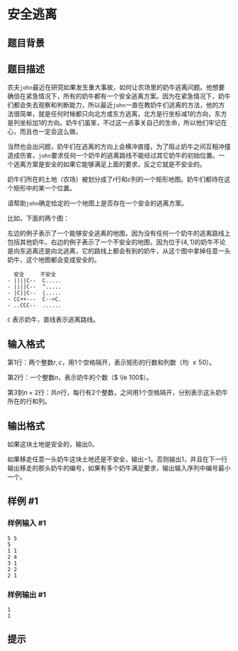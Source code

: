 # 安全逃离

## 题目背景



## 题目描述

农夫`john`最近在研究如果发生重大事故，如何让农场里的奶牛逃离问题。他想要确信在紧急情况下，所有的奶牛都有一个安全逃离方案。因为在紧急情况下，奶牛们都会失去观察和判断能力，所以最近`john`一直在教奶牛们逃离的方法，他的方法很简单，就是任何时候都只向北方或东方逃离，北方是行坐标减1的方向，东方是列坐标加1的方向。奶牛们虽笨，不过这一点事关自己的生命，所以他们牢记在心，而且也一定会这么做。

当然也会出问题，奶牛们在逃离的方向上会横冲直撞，为了阻止奶牛之间互相冲撞造成伤害，`john`要求任何一个奶牛的逃离路线不能经过其它奶牛的初始位置。一个逃离方案是安全的如果它能够满足上面的要求，反之它就是不安全的。

奶牛们所在的土地（农场）被划分成了$r$行和$c$列的一个矩形地图。奶牛们都待在这个矩形中的某一个位置。

请帮助`john`确定给定的一个地图上是否存在一个安全的逃离方案。

比如，下面的两个图：

左边的例子表示了一个能够安全逃离的地图，因为没有任何一个奶牛的逃离路线上包括其他奶牛。右边的例子表示了一个不安全的地图，因为位于$(4,1)$的奶牛不论是向东逃离还是向北逃离，它的路线上都会有别的奶牛，从这个图中拿掉任意一头奶牛，这个地图都会变成安全的。

```plain
  安全     不安全
- ||||C--  C.....
- ||||C--  ^.....
- |C||C--  |.....
- CC++---  C-->C.
- ..CCC--  ......
```

`C` 表示奶牛，直线表示逃离路线。

## 输入格式

第$1$行：两个整数$r,c$，用1个空格隔开，表示矩形的行数和列数（均 $\le 50$）。

第$2$行：一个整数$n$，表示奶牛的个数（$ \le 100$）。

第$3$到$n+2$行：共$n$行，每行有$2$个整数，之间用$1$个空格隔开，分别表示这头奶牛所在的行和列。


## 输出格式

如果这块土地是安全的，输出$0$。

如果移走任意一头奶牛这块土地还是不安全，输出$-1$。否则输出$1$，并且在下一行输出移走的那头奶牛的编号，如果有多个奶牛满足要求，输出输入序列中编号最小一个。


## 样例 #1

### 样例输入 #1
```
5 5
5
1 1
2 4
3 1
2 2
2 1
```

### 样例输出 #1

```
1
1
```

## 提示



